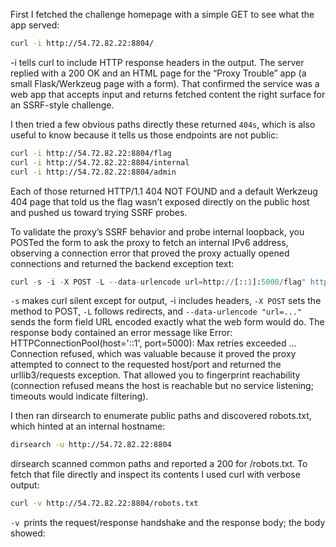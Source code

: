 First I fetched the challenge homepage with a simple GET to see what the app served:
```bash
curl -i http://54.72.82.22:8804/
```
-i tells curl to include HTTP response headers in the output. The server replied with a 200 OK and an HTML page for the “Proxy Trouble” app (a small Flask/Werkzeug page with a form). That confirmed the service was a web app that accepts input and returns fetched content the right surface for an SSRF-style challenge.

I then tried a few obvious paths directly these returned `404s`, which is also useful to know because it tells us those endpoints are not public:
```bash
curl -i http://54.72.82.22:8804/flag
curl -i http://54.72.82.22:8804/internal
curl -i http://54.72.82.22:8804/admin

```
Each of those returned HTTP/1.1 404 NOT FOUND and a default Werkzeug 404 page that told us the flag wasn’t exposed directly on the public host and pushed us toward trying SSRF probes.

To validate the proxy’s SSRF behavior and probe internal loopback, you POSTed the form to ask the proxy to fetch an internal IPv6 address, observing a connection error that proved the proxy actually opened connections and returned the backend exception text:
```python
curl -s -i -X POST -L --data-urlencode url=http://[::1]:5000/flag" http://54.72.82.22:8804/
```
`-s` makes curl silent except for output, -i includes headers, `-X POST` sets the method to POST, `-L` follows redirects, and `--data-urlencode "url=..." `sends the form field URL encoded exactly what the web form would do. The response body contained an error message like Error: HTTPConnectionPool(host='::1', port=5000): Max retries exceeded ... Connection refused, which was valuable because it proved the proxy attempted to connect to the requested host/port and returned the urllib3/requests exception. That allowed you to fingerprint reachability (connection refused means the host is reachable but no service listening; timeouts would indicate filtering).

I then ran dirsearch to enumerate public paths and discovered robots.txt, which hinted at an internal hostname:
```bash
dirsearch -u http://54.72.82.22:8804
```
dirsearch scanned common paths and reported a 200 for /robots.txt. To fetch that file directly and inspect its contents I used curl with verbose output:
```bash
curl -v http://54.72.82.22:8804/robots.txt
```
`-v `prints the request/response handshake and the response body; the body showed: